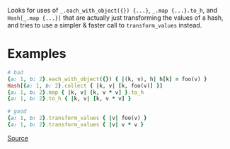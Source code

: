 
Looks for uses of `_.each_with_object({}) {...}`,
`_.map {...}.to_h`, and `Hash[_.map {...}]` that are actually just
transforming the values of a hash, and tries to use a simpler & faster
call to `transform_values` instead.

# Examples

```ruby
# bad
{a: 1, b: 2}.each_with_object({}) { |(k, v), h| h[k] = foo(v) }
Hash[{a: 1, b: 2}.collect { |k, v| [k, foo(v)] }]
{a: 1, b: 2}.map { |k, v| [k, v * v] }.to_h
{a: 1, b: 2}.to_h { |k, v| [k, v * v] }

# good
{a: 1, b: 2}.transform_values { |v| foo(v) }
{a: 1, b: 2}.transform_values { |v| v * v }
```

[Source](http://www.rubydoc.info/gems/rubocop/RuboCop/Cop/Style/HashTransformValues)